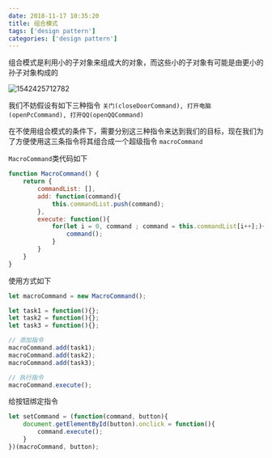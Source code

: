 ```yaml
---
date: 2018-11-17 10:35:20
title: 组合模式
tags: ['design pattern']
categories: ['design pattern']
---
```


组合模式是利用小的子对象来组成大的对象，而这些小的子对象有可能是由更小的孙子对象构成的

![1542425712782](assets/1542425712782.png)

我们不妨假设有如下三种指令 `关门(closeDoorCommand), 打开电脑(openPcCommand), 打开QQ(openQQCommand)`

在不使用组合模式的条件下，需要分别这三种指令来达到我们的目标，现在我们为了方便使用这三条指令将其组合成一个超级指令 `macroCommand`

`MacroCommand`类代码如下

``` javascript
function MacroCommand() {
    return {
        commandList: [],
        add: function(command){
            this.commandList.push(command);
        },
        execute: function(){
            for(let i = 0, command ; command = this.commandList[i++];){
                command();
            }
        }
    }
}
```

使用方式如下

``` javascript
let macroCommand = new MacroCommand();

let task1 = function(){};
let task2 = function(){};
let task3 = function(){};

// 添加指令
macroCommand.add(task1);
macroCommand.add(task2);
macroCommand.add(task3);

// 执行指令
macroCommand.execute();
```

给按钮绑定指令

``` javascript
let setCommand = (function(command, button){
    document.getElementById(button).onclick = function(){
        command.execute();
    }
})(macroCommand, button);
```

